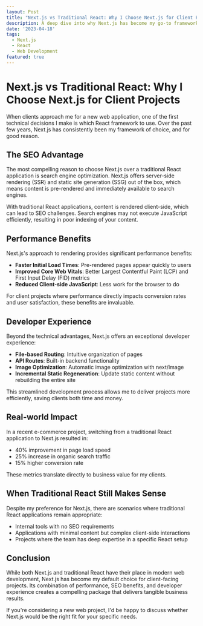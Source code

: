 ```yaml
---
layout: Post
title: "Next.js vs Traditional React: Why I Choose Next.js for Client Projects"
description: A deep dive into why Next.js has become my go-to framework for client projects over traditional React setups.
date: '2023-04-18'
tags:
  - Next.js
  - React
  - Web Development
featured: true
---
```


# Next.js vs Traditional React: Why I Choose Next.js for Client Projects

When clients approach me for a new web application, one of the first technical decisions I make is which React framework to use. Over the past few years, Next.js has consistently been my framework of choice, and for good reason.

## The SEO Advantage

The most compelling reason to choose Next.js over a traditional React application is search engine optimization. Next.js offers server-side rendering (SSR) and static site generation (SSG) out of the box, which means content is pre-rendered and immediately available to search engines.

With traditional React applications, content is rendered client-side, which can lead to SEO challenges. Search engines may not execute JavaScript efficiently, resulting in poor indexing of your content.

## Performance Benefits

Next.js's approach to rendering provides significant performance benefits:

- **Faster Initial Load Times**: Pre-rendered pages appear quickly to users
- **Improved Core Web Vitals**: Better Largest Contentful Paint (LCP) and First Input Delay (FID) metrics
- **Reduced Client-side JavaScript**: Less work for the browser to do

For client projects where performance directly impacts conversion rates and user satisfaction, these benefits are invaluable.

## Developer Experience

Beyond the technical advantages, Next.js offers an exceptional developer experience:

- **File-based Routing**: Intuitive organization of pages
- **API Routes**: Built-in backend functionality
- **Image Optimization**: Automatic image optimization with next/image
- **Incremental Static Regeneration**: Update static content without rebuilding the entire site

This streamlined development process allows me to deliver projects more efficiently, saving clients both time and money.

## Real-world Impact

In a recent e-commerce project, switching from a traditional React application to Next.js resulted in:

- 40% improvement in page load speed
- 25% increase in organic search traffic
- 15% higher conversion rate

These metrics translate directly to business value for my clients.

## When Traditional React Still Makes Sense

Despite my preference for Next.js, there are scenarios where traditional React applications remain appropriate:

- Internal tools with no SEO requirements
- Applications with minimal content but complex client-side interactions
- Projects where the team has deep expertise in a specific React setup

## Conclusion

While both Next.js and traditional React have their place in modern web development, Next.js has become my default choice for client-facing projects. Its combination of performance, SEO benefits, and developer experience creates a compelling package that delivers tangible business results.

If you're considering a new web project, I'd be happy to discuss whether Next.js would be the right fit for your specific needs. 
